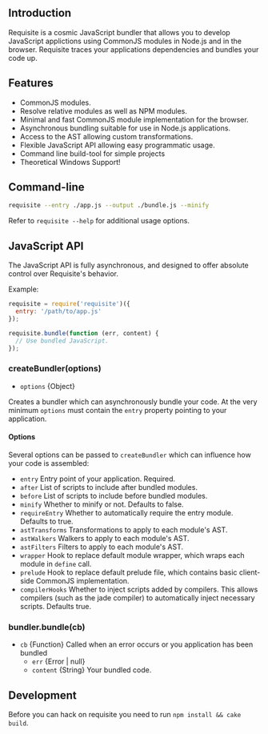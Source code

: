 ## Introduction

Requisite is a cosmic JavaScript bundler that allows you to develop JavaScript applictions using CommonJS modules in Node.js and in the browser. Requisite traces your applications dependencies and bundles your code up.

## Features

* CommonJS modules.
* Resolve relative modules as well as NPM modules.
* Minimal and fast CommonJS module implementation for the browser.
* Asynchronous bundling suitable for use in Node.js applications.
* Access to the AST allowing custom transformations.
* Flexible JavaScript API allowing easy programmatic usage.
* Command line build-tool for simple projects
* Theoretical Windows Support!

## Command-line

```bash
requisite --entry ./app.js --output ./bundle.js --minify
```
Refer to `requisite --help` for additional usage options.

## JavaScript API

The JavaScript API is fully asynchronous, and designed to offer absolute control over Requisite's behavior.

Example:

```javascript
requisite = require('requisite')({
  entry: '/path/to/app.js'
});

requisite.bundle(function (err, content) {
  // Use bundled JavaScript.
});
```

### createBundler(options)

* `options` {Object}

Creates a bundler which can asynchronously bundle your code. At the very minimum `options` must contain the `entry` property pointing to your application.

#### Options

Several options can be passed to `createBundler` which can influence how your code is assembled:

* `entry` Entry point of your application. Required.
* `after` List of scripts to include after bundled modules.
* `before` List of scripts to include before bundled modules.
* `minify` Whether to minify or not. Defaults to false.
* `requireEntry` Whether to automatically require the entry module. Defaults to true.
* `astTransforms` Transformations to apply to each module's AST.
* `astWalkers` Walkers to apply to each module's AST.
* `astFilters` Filters to apply to each module's AST.
* `wrapper` Hook to replace default module wrapper, which wraps each module in `define` call.
* `prelude` Hook to replace default prelude file, which contains basic client-side CommonJS implementation.
* `compilerHooks` Whether to inject scripts added by compilers. This allows compilers (such as the jade compiler) to automatically inject necessary scripts. Defaults true.

### bundler.bundle(cb)

* `cb` {Function} Called when an error occurs or you application has been bundled
  * `err` {Error | null}
  * `content` {String} Your bundled code.

## Development

Before you can hack on requisite you need to run `npm install &&
cake build`.
